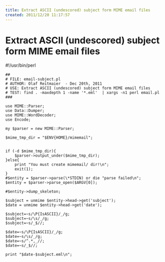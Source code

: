 ```yaml
---
title: Extract ASCII (undescored) subject form MIME email files
created: 2011/12/20 11:17:57
---
```


# Extract ASCII (undescored) subject form MIME email files

#!/usr/bin/perl
    
    ##
    # FILE: email-subject.pl
    # AUTHOR: Olaf Reitmaier  - Dec 20th, 2011
    # USE: Extract ASCII (undescored) subject form MIME email files
    # TEST: find . -maxdepth 1 -name '*.eml'  | xargs -n1 perl email.pl
    ###
    
    use MIME::Parser;
    use Data::Dumper;
    use MIME::WordDecoder;
    use Encode;
    
    my $parser = new MIME::Parser;
    
    $mime_tmp_dir = "$ENV{HOME}/mimemail";
    
    
    if (-d $mime_tmp_dir){
    	$parser->output_under($mime_tmp_dir);
    }else{
    	print "You must create mimemail/ dir!\n";
    	exit(1);
    }
    #$entity = $parser->parse(\*STDIN) or die "parse failed\n";
    $entity = $parser->parse_open($ARGV[0]);
    
    #$entity->dump_skeleton;
    
    $subject = unmime $entity->head->get('subject');
    $date = unmime $entity->head->get('date');
    
    $subject=~s/\P{IsASCII}/_/g;
    $subject=~s/\s/_/g;
    $subject=~s/_$//;
    
    $date=~s/\P{IsASCII}/_/g;
    $date=~s/\s/_/g;
    $date=~s/^.*,_//;
    $date=~s/_$//;
    
    print "$date-$subject.eml\n";